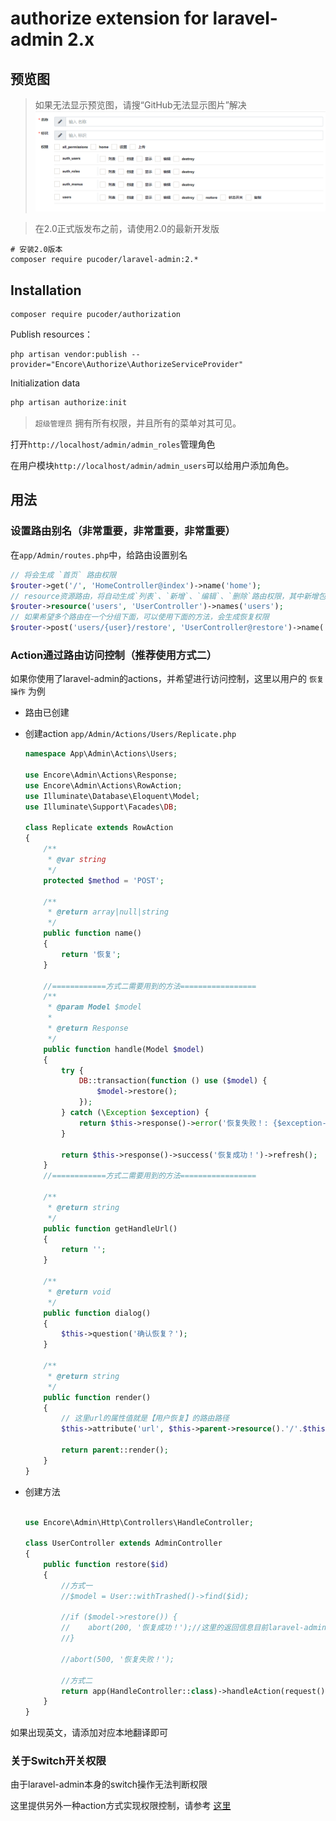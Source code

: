 # authorize extension for laravel-admin 2.x

## 预览图
> 如果无法显示预览图，请搜“GitHub无法显示图片”解决
![authorization_legend](resources/assets/legend.png)

> 在2.0正式版发布之前，请使用2.0的最新开发版

```shell
# 安装2.0版本
composer require pucoder/laravel-admin:2.*
```

## Installation

```shell
composer require pucoder/authorization
```

Publish resources：

```shell script
php artisan vendor:publish --provider="Encore\Authorize\AuthorizeServiceProvider"
```

Initialization data

```php
php artisan authorize:init
```

> `超级管理员` 拥有所有权限，并且所有的菜单对其可见。


打开`http://localhost/admin/admin_roles`管理角色

在用户模块`http://localhost/admin/admin_users`可以给用户添加角色。

## 用法

### 设置路由别名（非常重要，非常重要，非常重要）

在`app/Admin/routes.php`中，给路由设置别名

```php
// 将会生成 `首页` 路由权限
$router->get('/', 'HomeController@index')->name('home');
// resource资源路由，将自动生成`列表`、`新增`、`编辑`、`删除`路由权限，其中新增包含（`创建`、`保存`），编辑包含（`编辑`、`更新`）
$router->resource('users', 'UserController')->names('users');
// 如果希望多个路由在一个分组下面，可以使用下面的方法，会生成恢复权限
$router->post('users/{user}/restore', 'UserController@restore')->name('users.restore');
```

### Action通过路由访问控制（推荐使用方式二）

如果你使用了laravel-admin的actions，并希望进行访问控制，这里以用户的 `恢复操作` 为例

- 路由已创建

- 创建action `app/Admin/Actions/Users/Replicate.php`
  ```php
  namespace App\Admin\Actions\Users;
  
  use Encore\Admin\Actions\Response;
  use Encore\Admin\Actions\RowAction;
  use Illuminate\Database\Eloquent\Model;
  use Illuminate\Support\Facades\DB;
  
  class Replicate extends RowAction
  {
      /**
       * @var string
       */
      protected $method = 'POST';
  
      /**
       * @return array|null|string
       */
      public function name()
      {
          return '恢复';
      }
      
      //============方式二需要用到的方法=================
      /**
       * @param Model $model
       *
       * @return Response
       */
      public function handle(Model $model)
      {
          try {
              DB::transaction(function () use ($model) {
                  $model->restore();
              });
          } catch (\Exception $exception) {
              return $this->response()->error('恢复失败！: {$exception->getMessage()}');
          }
  
          return $this->response()->success('恢复成功！')->refresh();
      }
      //============方式二需要用到的方法=================
      
      /**
       * @return string
       */
      public function getHandleUrl()
      {
          return '';
      }
  
      /**
       * @return void
       */
      public function dialog()
      {
          $this->question('确认恢复？');
      }
  
      /**
       * @return string
       */
      public function render()
      {
          // 这里url的属性值就是【用户恢复】的路由路径
          $this->attribute('url', $this->parent->resource().'/'.$this->getKey().'/restore');
  
          return parent::render();
      }
  }
  ```

- 创建方法
  ```php
  
  use Encore\Admin\Http\Controllers\HandleController;
  
  class UserController extends AdminController
  {
      public function restore($id)
      {
          //方式一
          //$model = User::withTrashed()->find($id);

          //if ($model->restore()) {
          //    abort(200, '恢复成功！');//这里的返回信息目前laravel-admin不够完善
          //}

          //abort(500, '恢复失败！');
  
          //方式二
          return app(HandleController::class)->handleAction(request());
      }
  }
  ```

如果出现英文，请添加对应本地翻译即可

### 关于Switch开关权限

由于laravel-admin本身的switch操作无法判断权限

这里提供另外一种action方式实现权限控制，请参考 [这里](https://laravel-admin.org/docs/zh/2.x/model-table-column-display#列操作)
